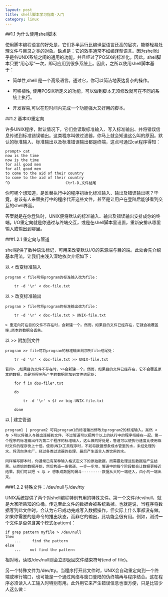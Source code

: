 ```yaml
---
layout: post
title: shell脚本学习指南-入门
category: linux
---
```



##1.1 为什么使用shell脚本

使用脚本编程语言的好处是，它们多半运行比编译型语言还高的层次，能够轻易处理文件与目录之类的对象。缺点是：它的效率通常不如编译型语言。因为shell似乎是各UNIX系统之间的通用的功能，并且经过了POSIX的标准化。因此，shell脚本只要“用心写”一次，即可应用到很多系统上。因此，之所以使用shell脚本基于：


* 简单性,shell 是一个高级语言。通过它，你可以简洁地表达复杂的操作。

* 可移植性,	使用POSIX所定义的功能，可以做到脚本无须修改就可在不同的系统上执行。

* 开发容易,可以在短时间内完成一个功能强大又好用的脚本。


##1.2 基本IO重定向

许多UNIX程序，默认情况下，它们会读取标准输入、写入标准输出、并将错误信息传递到标准错误输出。这类程序叫做过滤器，你马上就会知道这么叫的原因。默认的标准输入、标准输出以及标准错误输出都是终端，这点可通过cat程序得知：

	prompt> cat 
	now is the time 
	now is the time 
	for all good men 
	for all good men 
	to come to the aid of their country 
	to come to the aid of their country 
	^D                         Ctrl-D,文件结尾

你可呢个想知道，是谁替执行中的程序初始化标准输入、输出及错误输出呢？毕竟，总该有人来替执行中的程序代开这些文件，甚至是让用户在登陆后能够看到交互的shell界面。

答案就是在你登陆时，UNIX便将默认的标准输入、输出及错误输出安排成你的终端。I/O重定向就是你通过与终端交互，或是在shell脚本里设置，重新安排从哪里输入或输出到哪里。


###1.2.1 重定向与管道

shell提供了数种语法标记，可用来改变默认I/O的来源端与目的端。此处会先介绍基本用法，让我们由浅入深地依次介绍如下：

以 < 改变标准输入

	program < file可将program的标准输入改为file：
	
		tr -d '\r' < doc-file.txt 

以 > 改变标准输出

	program > file可将program的标准输出改为file：

		tr -d '\r' < doc-file.txt > UNIX-file.txt

	> 重定向符在目的文件不存在时，会新建一个。然而，如果目的文件已经存在，它就会被覆盖掉;原本的数据会丢失。


以 >> 附加到文件

	program >> file可将program的标准输出附加到file结尾处：

		tr -d '\r' < doc-file.txt >> UNIX-file.txt

	若同> ,如果目的文件不存在时，>>会新建一个。然而，如果目的文件已经存在，它不会覆盖原本的数据，而是将程序所产生的数据附加到文件结尾处:

		for f in dos-file*.txt

		do 

			tr -d '\r' < $f >> big-UNIX-file.txt

		done


以 \| 建立管道

	program1 | program2 可将program1的标准输出修改为program2的标准输入。虽然 < 与 >可以将输入与输出连接到文件，不过管道可以把两个以上的执行中的程序衔接在一起。第一个程序的标准输出作为第二个程序的标准输入，这么做的好处是，管道可以使执行速度比使用临时文件的程序快上十倍。使用UNIX工具程序时，不妨将数据想象成水管里的水，未经处理的水，将流向净水厂，经过各类过滤器的处理，最后产生适合人类饮用的水。
																													                      同样编写脚本时，你通常已有某种输入格式定义下的原始数据，而需要处理这些数据后产生结果。从原始的数据开始，然后构造一条管道，一步一步地，管道中的每个阶段都会让数据更接近结果。我们可以把 < 与 > 想象成数据的漏斗---------数据从大的一端进入，由小的一端出来。


###1.2.2 特殊文件：/dev/null与/dev/tty


UNIX系统提供了两个对shell编程特别有用的特殊文件。第一个文件/dev/null，就是大家所熟知的位桶。传送至此文件的数据会被系统丢掉。也就是说，当程序将数据写到此文件时，会认为它已成功完成写入数据操作，但实际上什么事都没有做。如果你需要的是命令的推出状态，而非它的输出，此功能会很有用。例如，测试一个文件是否包含某个模式(pattern)：

	if grep pattern myfile > /dev/null 
	then
		...		find the pattern
	else
		...    not find the pattern

相对地，读取/dev/null则会立即返回文件结束符号(end of file)。


另一个特殊文件为/dev/tty。当程序打开此文件时，UNIX会自动重定向到一个终端或串行端口，也可能是一个通过网络与窗口登陆的伪终端再与程序结合。这在程序必须读入人工输入时特别有用。此外用它来产生错误信息也很方便，只是比较少人这么做：
																				
